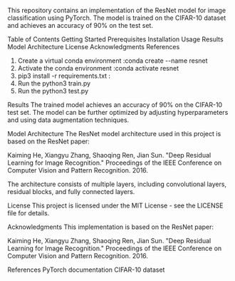 This repository contains an implementation of the ResNet model for image classification using PyTorch. The model is trained on the CIFAR-10 dataset and achieves an accuracy of 90% on the test set.

Table of Contents
Getting Started
Prerequisites
Installation
Usage
Results
Model Architecture
License
Acknowledgments
References
1. Create a virtual conda environment :conda create --name resnet 
2. Activate the conda environment  :conda activate resnet
3. pip3 install -r requirements.txt :
3. Run the python3 train.py
4. Run the python3 test.py


Results
The trained model achieves an accuracy of 90% on the CIFAR-10 test set. The model can be further optimized by adjusting hyperparameters and using data augmentation techniques.

Model Architecture
The ResNet model architecture used in this project is based on the ResNet paper:

Kaiming He, Xiangyu Zhang, Shaoqing Ren, Jian Sun. "Deep Residual Learning for Image Recognition." Proceedings of the IEEE Conference on Computer Vision and Pattern Recognition. 2016.

The architecture consists of multiple layers, including convolutional layers, residual blocks, and fully connected layers.


License
This project is licensed under the MIT License - see the LICENSE file for details.

Acknowledgments
This implementation is based on the ResNet paper:

Kaiming He, Xiangyu Zhang, Shaoqing Ren, Jian Sun. "Deep Residual Learning for Image Recognition." Proceedings of the IEEE Conference on Computer Vision and Pattern Recognition. 2016.

References
PyTorch documentation
CIFAR-10 dataset